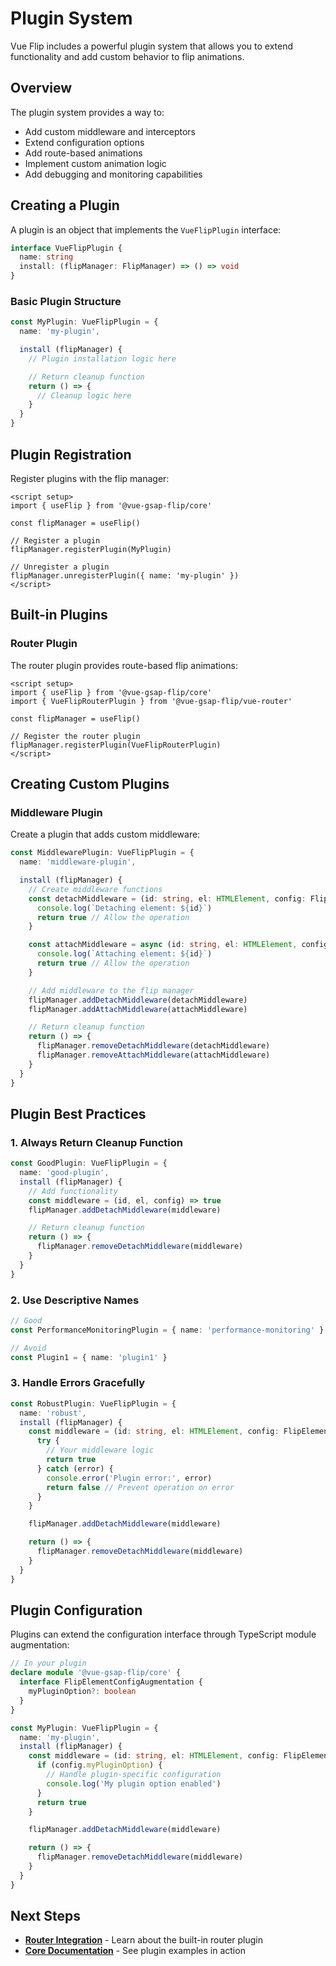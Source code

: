 # Plugin System

Vue Flip includes a powerful plugin system that allows you to extend functionality and add custom behavior to flip animations.

## Overview

The plugin system provides a way to:
- Add custom middleware and interceptors
- Extend configuration options
- Add route-based animations
- Implement custom animation logic
- Add debugging and monitoring capabilities

## Creating a Plugin

A plugin is an object that implements the `VueFlipPlugin` interface:

```typescript
interface VueFlipPlugin {
  name: string
  install: (flipManager: FlipManager) => () => void
}
```

### Basic Plugin Structure

```typescript
const MyPlugin: VueFlipPlugin = {
  name: 'my-plugin',

  install (flipManager) {
    // Plugin installation logic here

    // Return cleanup function
    return () => {
      // Cleanup logic here
    }
  }
}
```

## Plugin Registration

Register plugins with the flip manager:

```vue
<script setup>
import { useFlip } from '@vue-gsap-flip/core'

const flipManager = useFlip()

// Register a plugin
flipManager.registerPlugin(MyPlugin)

// Unregister a plugin
flipManager.unregisterPlugin({ name: 'my-plugin' })
</script>
```

## Built-in Plugins

### Router Plugin

The router plugin provides route-based flip animations:

```vue
<script setup>
import { useFlip } from '@vue-gsap-flip/core'
import { VueFlipRouterPlugin } from '@vue-gsap-flip/vue-router'

const flipManager = useFlip()

// Register the router plugin
flipManager.registerPlugin(VueFlipRouterPlugin)
</script>
```

## Creating Custom Plugins

### Middleware Plugin

Create a plugin that adds custom middleware:

```typescript
const MiddlewarePlugin: VueFlipPlugin = {
  name: 'middleware-plugin',

  install (flipManager) {
    // Create middleware functions
    const detachMiddleware = (id: string, el: HTMLElement, config: FlipElementConfig) => {
      console.log(`Detaching element: ${id}`)
      return true // Allow the operation
    }

    const attachMiddleware = async (id: string, el: HTMLElement, config: FlipElementConfig) => {
      console.log(`Attaching element: ${id}`)
      return true // Allow the operation
    }

    // Add middleware to the flip manager
    flipManager.addDetachMiddleware(detachMiddleware)
    flipManager.addAttachMiddleware(attachMiddleware)

    // Return cleanup function
    return () => {
      flipManager.removeDetachMiddleware(detachMiddleware)
      flipManager.removeAttachMiddleware(attachMiddleware)
    }
  }
}
```

## Plugin Best Practices

### 1. Always Return Cleanup Function

```typescript
const GoodPlugin: VueFlipPlugin = {
  name: 'good-plugin',
  install (flipManager) {
    // Add functionality
    const middleware = (id, el, config) => true
    flipManager.addDetachMiddleware(middleware)

    // Return cleanup function
    return () => {
      flipManager.removeDetachMiddleware(middleware)
    }
  }
}
```

### 2. Use Descriptive Names

```typescript
// Good
const PerformanceMonitoringPlugin = { name: 'performance-monitoring' }

// Avoid
const Plugin1 = { name: 'plugin1' }
```

### 3. Handle Errors Gracefully

```typescript
const RobustPlugin: VueFlipPlugin = {
  name: 'robust',
  install (flipManager) {
    const middleware = (id: string, el: HTMLElement, config: FlipElementConfig) => {
      try {
        // Your middleware logic
        return true
      } catch (error) {
        console.error('Plugin error:', error)
        return false // Prevent operation on error
      }
    }

    flipManager.addDetachMiddleware(middleware)

    return () => {
      flipManager.removeDetachMiddleware(middleware)
    }
  }
}
```

## Plugin Configuration

Plugins can extend the configuration interface through TypeScript module augmentation:

```typescript
// In your plugin
declare module '@vue-gsap-flip/core' {
  interface FlipElementConfigAugmentation {
    myPluginOption?: boolean
  }
}

const MyPlugin: VueFlipPlugin = {
  name: 'my-plugin',
  install (flipManager) {
    const middleware = (id: string, el: HTMLElement, config: FlipElementConfig) => {
      if (config.myPluginOption) {
        // Handle plugin-specific configuration
        console.log('My plugin option enabled')
      }
      return true
    }

    flipManager.addDetachMiddleware(middleware)

    return () => {
      flipManager.removeDetachMiddleware(middleware)
    }
  }
}
```

## Next Steps

- **[Router Integration](../router/)** - Learn about the built-in router plugin
- **[Core Documentation](../core/)** - See plugin examples in action
